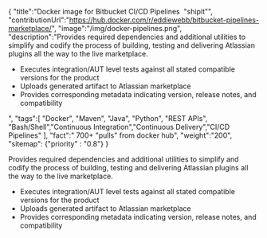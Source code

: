 {
    "title":"Docker image for Bitbucket CI/CD Pipelines  \"shipit\"",
    "contributionUrl":"https://hub.docker.com/r/eddiewebb/bitbucket-pipelines-marketplace/",
    "image":"/img/docker-pipelines.png",
    "description":"Provides required dependencies and additional utilities to simplify and codify the process of building, testing and delivering Atlassian plugins all the way to the live marketplace.<ul> <li>Executes integration/AUT level tests against all stated compatible versions for the product</li><li>Uploads generated artifact to Atlassian marketplace</li><li>Provides corresponding metadata indicating version, release notes, and compatibility</li></ul>",
    "tags":[
          "Docker",
          "Maven",
          "Java",
          "Python",
          "REST APIs",
          "Bash/Shell","Continuous Integration","Continuous Delivery","CI/CD Pipelines"
        ],
    "fact":" 700+ \"pulls\" from docker hub",
    "weight":"200",
    "sitemap": {"priority" : "0.8"}
}


Provides required dependencies and additional utilities to simplify and codify the process of building, testing and delivering Atlassian plugins all the way to the live marketplace.<ul> <li>Executes integration/AUT level tests against all stated compatible versions for the product</li><li>Uploads generated artifact to Atlassian marketplace</li><li>Provides corresponding metadata indicating version, release notes, and compatibility</li></ul>

